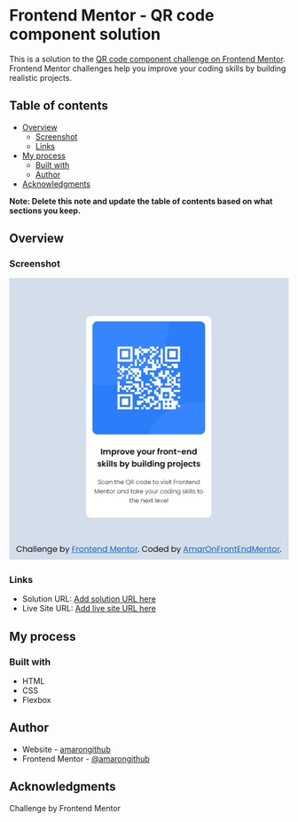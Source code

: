 # Frontend Mentor - QR code component solution

This is a solution to the [QR code component challenge on Frontend Mentor](https://www.frontendmentor.io/challenges/qr-code-component-iux_sIO_H). Frontend Mentor challenges help you improve your coding skills by building realistic projects. 

## Table of contents

- [Overview](#overview)
  - [Screenshot](#screenshot)
  - [Links](#links)
- [My process](#my-process)
  - [Built with](#built-with)
  - [Author](#author)
- [Acknowledgments](#acknowledgments)

**Note: Delete this note and update the table of contents based on what sections you keep.**

## Overview

### Screenshot

![](./screenshot.jpg)

### Links

- Solution URL: [Add solution URL here](https://github.com/amarongithub/qr-code-component-main)
- Live Site URL: [Add live site URL here](https://amarongithub.github.io/qr-code-component-main/)

## My process

### Built with

- HTML
- CSS
- Flexbox

## Author

- Website - [amarongithub](https://github.com/amarongithub)
- Frontend Mentor - [@amarongithub](https://www.frontendmentor.io/profile/amarongithub)

## Acknowledgments

Challenge by Frontend Mentor
